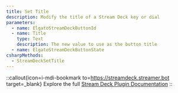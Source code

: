 ```yaml
---
title: Set Title
description: Modify the title of a Stream Deck key or dial
parameters:
  - name: ElgatoStreamDeckButtonId
  - name: Title
    type: Text
    description: The new value to use as the button title
  - name: ElgatoStreamDeckButtonState
csharpMethods:
  - StreamDeckSetTitle
---
```


::callout{icon=i-mdi-bookmark to=https://streamdeck.streamer.bot target=_blank}
Explore the full [Stream Deck Plugin Documentation](https://streamdeck.streamer.bot)
::
